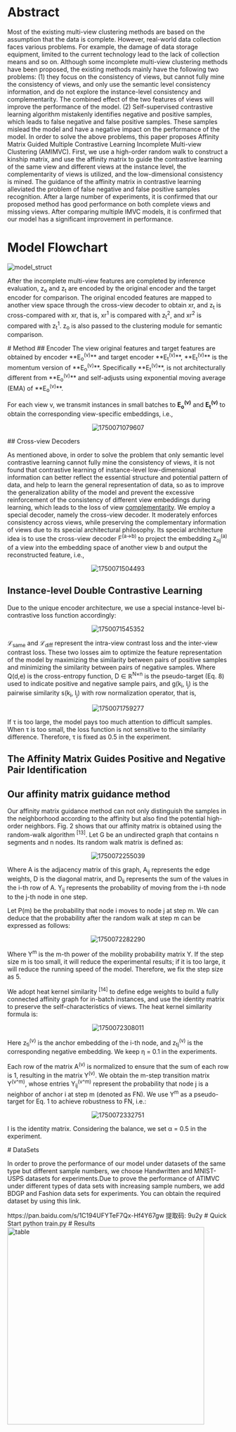 # Abstract
Most of the existing multi-view clustering methods are based on the assumption that the data is complete. However, real-world data collection faces various problems. For example, the damage of data storage equipment, limited to the current technology lead to the lack of collection means and so on. Although some incomplete multi-view clustering methods have been proposed, the existing methods mainly have the following two problems: (1) they focus on the consistency of views, but cannot fully mine the consistency of views, and only use the semantic level consistency information, and do not explore the instance-level consistency and complementarity. The combined effect of the two features of views will improve the performance of the model. (2) Self-supervised contrastive learning algorithm mistakenly identifies negative and positive samples, which leads to false negative and false positive samples. These samples mislead the model and have a negative impact on the performance of the model. In order to solve the above problems, this paper proposes Affinity Matrix Guided Multiple Contrastive Learning Incomplete Multi-view Clustering (AMIMVC). First, we use a high-order random walk to construct a kinship matrix, and use the affinity matrix to guide the contrastive learning of the same view and different views at the instance level, the complementarity of views is utilized, and the low-dimensional consistency is mined. The guidance of the affinity matrix in contrastive learning alleviated the problem of false negative and false positive samples recognition. After a large number of experiments, it is confirmed that our proposed method has good performance on both complete views and missing views. After comparing multiple IMVC models, it is confirmed that our model has a significant improvement in performance.
# Model Flowchart
![model_struct](https://github.com/user-attachments/assets/49d9e7ad-6560-4c6a-865a-987339933c4e)

<p>After the incomplete multi-view features are completed by inference evaluation, z<sub>o</sub> and z<sub>t</sub> are encoded by the original encoder and the target encoder for comparison. The original encoded features are mapped to another view space through the cross-view decoder to obtain xr, and z<sub>t</sub> is cross-compared with xr, that is, xr<sup>1</sup> is compared with z<sub>t</sub><sup>2</sup>, and xr<sup>2</sup> is compared with z<sub>t</sub><sup>1</sup>. z<sub>o</sub> is also passed to the clustering module for semantic comparison.</p>
# Method
## Encoder
The view original features and target features are obtained by encoder **E<sub>o</sub><sup>(v)</sup>** and target encoder **E<sub>t</sub><sup>(v)</sup>**, **E<sub>t</sub><sup>(v)</sup>** is the momentum version of **E<sub>o</sub><sup>(v)</sup>**. Specifically **E<sub>t</sub><sup>(v)</sup>**, is not architecturally different from **E<sub>o</sub><sup>(v)</sup>** and self-adjusts using exponential moving average (EMA) of **E<sub>o</sub><sup>(v)</sup>**.

For each view v, we transmit instances in small batches to **E<sub>o</sub><sup>(v)</sup>** and **E<sub>t</sub><sup>(v)</sup>** to obtain the corresponding view-specific embeddings, i.e.,
<div align='center'>
  
![1750071079607](https://github.com/user-attachments/assets/d8d41d3b-5128-4268-b5f2-663dabd7baf8)
</div>
## Cross-view Decoders
<p>As mentioned above, in order to solve the problem that only semantic level contrastive learning cannot fully mine the consistency of views, it is not found that contrastive learning of instance-level low-dimensional information can better reflect the essential structure and potential pattern of data, and help to learn the general representation of data, so as to improve the generalization ability of the model and prevent the excessive reinforcement of the consistency of different view embeddings during learning, which leads to the loss of view <a href="#ref12" title="文献引用">complementarity</a>. We employ a special decoder, namely the cross-view decoder. It moderately enforces consistency across views, while preserving the complementary information of views due to its special architectural philosophy. Its special architecture idea is to use the cross-view decoder <span class="formula">F<sup>(a→b)</sup></span> to project the embedding <span class="formula">z<sub>oj</sub><sup>(a)</sup></span> of a view into the embedding space of another view <span class="formula">b</span> and output the reconstructed feature, i.e.,</p>
<div align='center'>

![1750071504493](https://github.com/user-attachments/assets/4a1bb796-c278-4bba-88f5-147cebe65fec)
</div>

## Instance-level Double Contrastive Learning
<p>
  Due to the unique encoder architecture, we use a special instance-level bi-contrastive loss function accordingly:
</p>
<div align='center'>
  
![1750071545352](https://github.com/user-attachments/assets/7a506f83-83a8-4523-bb41-1034368bd303)
</div>

<p>
  ℒ<sub>same</sub> and ℒ<sub>diff</sub> represent the intra-view contrast loss and the inter-view contrast loss. 
  These two losses aim to optimize the feature representation of the model by maximizing the similarity between pairs of positive samples 
  and minimizing the similarity between pairs of negative samples. 
  Where Q(d,e) is the cross-entropy function, 
  D ∈ ℝ<sup>N×n</sup> is the pseudo-target (Eq. 8) used to indicate positive and negative sample pairs, 
  and g(k<sub>i</sub>, l<sub>j</sub>) is the pairwise similarity s(k<sub>i</sub>, l<sub>j</sub>) with row normalization operator, that is,
</p>
<div align='center'>
  
![1750071759277](https://github.com/user-attachments/assets/a46a5b02-53d2-481f-b79e-f36be5cae225)
</div>
  If τ is too large, the model pays too much attention to difficult samples. 
  When τ is too small, the loss function is not sensitive to the similarity difference. 
  Therefore, τ is fixed as 0.5 in the experiment.
</p>


## The Affinity Matrix Guides Positive and Negative Pair Identification
<h2>Our affinity matrix guidance method</h2>
<p>
  Our affinity matrix guidance method can not only distinguish the samples in the neighborhood according to the affinity 
  but also find the potential high-order neighbors. Fig. 2 shows that our affinity matrix is obtained using the random-walk algorithm 
  <sup>[13]</sup>. Let G be an undirected graph that contains n segments and n nodes. 
  Its random walk matrix is defined as:
</p>

<!-- 公式 (5): Y = A·D⁻¹ -->
<div align='center'>

  ![1750072255039](https://github.com/user-attachments/assets/782e7651-2ed6-455c-be33-1a412cc89bac)

</div>

<p>
  Where A is the adjacency matrix of this graph, A<sub>ij</sub> represents the edge weights, 
  D is the diagonal matrix, and D<sub>ii</sub> represents the sum of the values in the i-th row of A. 
  Y<sub>ij</sub> represents the probability of moving from the i-th node to the j-th node in one step.
</p>

<p>
  Let P(m) be the probability that node i moves to node j at step m. 
  We can deduce that the probability after the random walk at step m can be expressed as follows:
</p>

<!-- 公式 (6): P(m) = P(m-1)·Y = ... = P(0)·Yᵐ -->
<div align='center'>
  
  ![1750072282290](https://github.com/user-attachments/assets/adc69a64-6e74-4beb-986c-965f0bd91209)

</div>

<p>
  Where Y<sup>m</sup> is the m-th power of the mobility probability matrix Y. 
  If the step size m is too small, it will reduce the experimental results; 
  if it is too large, it will reduce the running speed of the model. 
  Therefore, we fix the step size as 5.
</p>

<p>
  We adopt heat kernel similarity <sup>[14]</sup> to define edge weights to build a fully connected affinity graph for in-batch instances, 
  and use the identity matrix to preserve the self-characteristics of views. 
  The heat kernel similarity formula is:
</p>

<!-- 公式 (7): A_ij = exp(-||z_ti^v - z_tj^v||² / η) -->
<div align='center'>
  
  ![1750072308011](https://github.com/user-attachments/assets/f2dd01aa-2956-4708-a477-8ae427503ddd)

</div>

<p>
  Here z<sub>ti</sub><sup>(v)</sup> is the anchor embedding of the i-th node, 
  and z<sub>tj</sub><sup>(v)</sup> is the corresponding negative embedding. 
  We keep η = 0.1 in the experiments.
</p>

<p>
  Each row of the matrix A<sup>(v)</sup> is normalized to ensure that the sum of each row is 1, 
  resulting in the matrix Y<sup>(v)</sup>. We obtain the m-step transition matrix Y<sup>(v^m)</sup>, 
  whose entries Y<sub>ij</sub><sup>(v^m)</sup> represent the probability that node j is a neighbor of anchor i at step m (denoted as FN). 
  We use Y<sup>m</sup> as a pseudo-target for Eq. 1 to achieve robustness to FN, i.e.:
</p>

<!-- 公式 (8): D^v = α·I + (1-α)·I -->
<div align='center'>
  
  
![1750072332751](https://github.com/user-attachments/assets/3f43b7f8-a927-45cf-815b-77479e292943)

</div>

<p>
  I is the identity matrix. Considering the balance, we set α = 0.5 in the experiment.
</p>
# DataSets
<p>In order to prove the performance of our model under datasets of the same type but different sample numbers, we choose Handwritten and MNIST-USPS datasets for experiments.Due to prove the performance of ATIMVC under different types of data sets with increasing sample numbers, we add BDGP and Fashion data sets for experiments.
You can obtain the required dataset by using this link.</p>
https://pan.baidu.com/s/1C194UFYTeF7Qx-Hf4Y67gw 提取码: 9u2y
# Quick Start
python train.py
# Results
<img width="448" alt="table" src="https://github.com/user-attachments/assets/52cd327f-4c2e-44c4-9aa6-52a4ca649707" />
